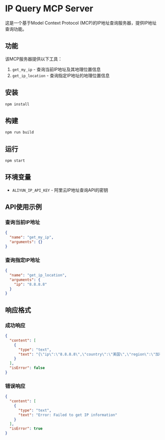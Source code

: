 # IP Query MCP Server

这是一个基于Model Context Protocol (MCP)的IP地址查询服务器，提供IP地址查询功能。

## 功能

该MCP服务器提供以下工具：

1. `get_my_ip` - 查询当前IP地址及其地理位置信息
2. `get_ip_location` - 查询指定IP地址的地理位置信息

## 安装

```bash
npm install
```

## 构建

```bash
npm run build
```

## 运行

```bash
npm start
```

## 环境变量

- `ALIYUN_IP_API_KEY` - 阿里云IP地址查询API的密钥

## API使用示例

### 查询当前IP地址

```json
{
  "name": "get_my_ip",
  "arguments": {}
}
```

### 查询指定IP地址

```json
{
  "name": "get_ip_location",
  "arguments": {
    "ip": "8.8.8.8"
  }
}
```

## 响应格式

### 成功响应

```json
{
  "content": [
    {
      "type": "text",
      "text": "{\"ip\":\"8.8.8.8\",\"country\":\"美国\",\"region\":\"加利福尼亚州\",\"city\":\"山景城\",\"isp\":\"Google LLC\"}"
    }
  ],
  "isError": false
}
```

### 错误响应

```json
{
  "content": [
    {
      "type": "text",
      "text": "Error: Failed to get IP information"
    }
  ],
  "isError": true
}
``` 